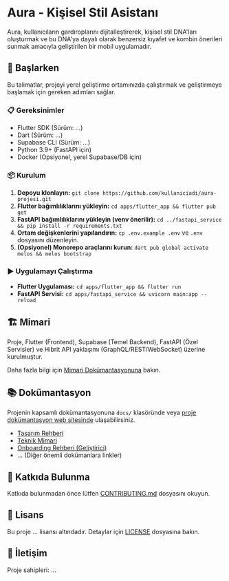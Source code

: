 # Aura - Kişisel Stil Asistanı

Aura, kullanıcıların gardıroplarını dijitalleştirerek, kişisel stil DNA'ları oluşturmak ve bu DNA'ya dayalı olarak benzersiz kıyafet ve kombin önerileri sunmak amacıyla geliştirilen bir mobil uygulamadır.

## 🚀 Başlarken

Bu talimatlar, projeyi yerel geliştirme ortamınızda çalıştırmak ve geliştirmeye başlamak için gereken adımları sağlar.

### 📋 Gereksinimler

*   Flutter SDK (Sürüm: ...)
*   Dart (Sürüm: ...)
*   Supabase CLI (Sürüm: ...)
*   Python 3.9+ (FastAPI için)
*   Docker (Opsiyonel, yerel Supabase/DB için)

### 📦 Kurulum

1.  **Depoyu klonlayın:**
    `git clone https://github.com/kullaniciadi/aura-projesi.git`
2.  **Flutter bağımlılıklarını yükleyin:**
    `cd apps/flutter_app && flutter pub get`
3.  **FastAPI bağımlılıklarını yükleyin (venv önerilir):**
    `cd ../fastapi_service && pip install -r requirements.txt`
4.  **Ortam değişkenlerini yapılandırın:**
    `cp .env.example .env` ve `.env` dosyasını düzenleyin.
5.  **(Opsiyonel) Monorepo araçlarını kurun:**
    `dart pub global activate melos && melos bootstrap`

### ▶️ Uygulamayı Çalıştırma

*   **Flutter Uygulaması:**
    `cd apps/flutter_app && flutter run`
*   **FastAPI Servisi:**
    `cd apps/fastapi_service && uvicorn main:app --reload`

## 🏗️ Mimari

Proje, Flutter (Frontend), Supabase (Temel Backend), FastAPI (Özel Servisler) ve Hibrit API yaklaşımı (GraphQL/REST/WebSocket) üzerine kurulmuştur.

Daha fazla bilgi için [Mimari Dokümantasyonuna](./docs/ARCHITECTURE.md) bakın.

## 📚 Dokümantasyon

Projenin kapsamlı dokümantasyonuna `docs/` klasöründe veya [proje dokümantasyon web sitesinde](link_varsa) ulaşabilirsiniz.

*   [Tasarım Rehberi](./docs/STYLE_GUIDE.md)
*   [Teknik Mimari](./docs/ARCHITECTURE.md)
*   [Onboarding Rehberi (Geliştirici)](./docs/ONBOARDING.md)
*   ... (Diğer önemli dokümanlara linkler)

## 🤝 Katkıda Bulunma

Katkıda bulunmadan önce lütfen [CONTRIBUTING.md](./CONTRIBUTING.md) dosyasını okuyun.

## 📄 Lisans

Bu proje ... lisansı altındadır. Detaylar için [LICENSE](LICENSE) dosyasına bakın.

## 📧 İletişim

Proje sahipleri: ...

